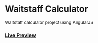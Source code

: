 Waitstaff Calculator
====================
Waitstaff calculator project using AngularJS

### [Live Preview](http://bhadreshp05.github.io/waitstaff-calculator)
